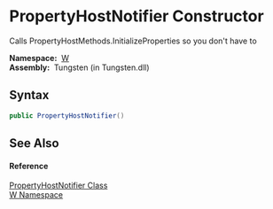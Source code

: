 PropertyHostNotifier Constructor
================================
  Calls PropertyHostMethods.InitializeProperties so you don't have to

  **Namespace:**  [W][1]  
  **Assembly:**  Tungsten (in Tungsten.dll)

Syntax
------

```csharp
public PropertyHostNotifier()
```


See Also
--------

#### Reference
[PropertyHostNotifier Class][2]  
[W Namespace][1]  

[1]: ../README.md
[2]: README.md